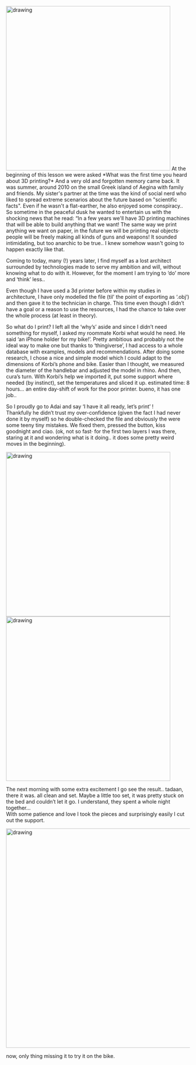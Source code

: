 <img src="../meme boat.png" alt="drawing" width="450" />   
At the beginning of this lesson we were asked *What was the first time you heard about 3D printing?*  
And a very old and forgotten memory came back. It was summer, around 2010 on the small Greek island of Aegina with family and friends. My sister's partner at the time was the kind of social nerd who liked to spread extreme scenarios about the future based on "scientific facts". Even if he wasn't a flat-earther, he also enjoyed some conspiracy.. So sometime in the peaceful dusk he wanted to entertain us with the shocking news that he read:   
“In a few years we'll have 3D printing machines that will be able to build anything that we want! The same way we print anything we want on paper, in the future we will be printing real objects· people will be freely making all kinds of guns and weapons! It sounded intimidating, but too anarchic to be true.. I knew somehow wasn't going to happen exactly like that.  

Coming to today, many (!) years later, I find myself as a lost architect surrounded by technologies made to serve my ambition and will, without knowing what to do with it. However, for the moment I am trying to ‘do’ more and ‘think’ less..  

Even though I have used a 3d printer before within my studies in architecture, I have only modelled the file (til' the point of exporting as ‘.obj’) and then gave it to the technician in charge. This time even though I didn’t have a goal or a reason to use the resources, I had the chance to take over the whole process (at least in theory).   

So what do I print? I left all the ‘why’s’ aside and since I didn’t need something for myself, I asked my roommate Korbi what would he need. He said ‘an iPhone holder for my bike!’. Pretty ambitious and probably not the ideal way to make one but thanks to ‘thingiverse’, I had access to a whole database with examples, models and recommendations. After doing some research, I chose a nice and simple model which I could adapt to the dimensions of Korbi’s phone and bike. Easier than I thought, we measured the diameter of the handlebar and adjusted the model in rhino. And then, cura’s turn. With Korbi’s help we imported it, put some support where needed (by instinct), set the temperatures and sliced it up. estimated time: 8 hours… an entire day-shift of work for the poor printer. bueno, it has one job..  

So I proudly go to Adai and say ‘I have it all ready, let’s print’ !  
Thankfully he didn’t trust my over-confidence (given the fact I had never done it by myself) so he double-checked the file and obviously the were some teeny tiny mistakes. We fixed them, pressed the button, kiss goodnight and ciao. (ok, not so fast· for the first two layers I was there, staring at it and wondering what is it doing.. it does some pretty weird moves in the beginning).   

<img src="../me-1st layer.jpeg" alt="drawing" width="450" />   

<img src="../3dprinter.gif" alt="drawing" width="450" />   

The next morning with some extra excitement I go see the result.. tadaan, there it was. all clean and set. Maybe a little too set, it was pretty stuck on the bed and couldn’t let it go. I understand, they spent a whole night together…  
With some patience and love I took the pieces and surprisingly easily I cut out the support.  

<img src="../3d pieces.png" alt="drawing" width="600" />   

now, only thing missing it to try it on the bike.  
